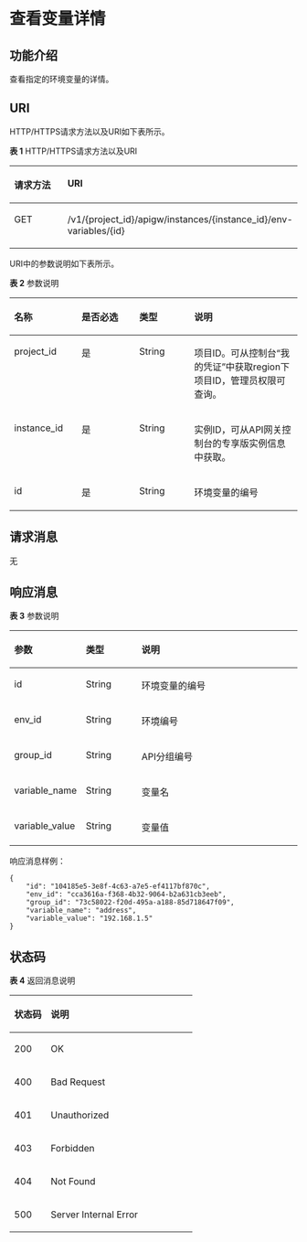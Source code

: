 # 查看变量详情<a name="apig-phapi-180713060"></a>

## 功能介绍<a name="section33434708"></a>

查看指定的环境变量的详情。

## URI<a name="section32476923"></a>

HTTP/HTTPS请求方法以及URI如下表所示。

**表 1**  HTTP/HTTPS请求方法以及URI

<a name="table33084576"></a>
<table><thead align="left"><tr id="row45012170"><th class="cellrowborder" valign="top" width="20%" id="mcps1.2.3.1.1"><p id="p22107169"><a name="p22107169"></a><a name="p22107169"></a>请求方法</p>
</th>
<th class="cellrowborder" valign="top" width="80%" id="mcps1.2.3.1.2"><p id="p45850293"><a name="p45850293"></a><a name="p45850293"></a>URI</p>
</th>
</tr>
</thead>
<tbody><tr id="row22886253"><td class="cellrowborder" valign="top" width="20%" headers="mcps1.2.3.1.1 "><p id="p41847218"><a name="p41847218"></a><a name="p41847218"></a>GET</p>
</td>
<td class="cellrowborder" valign="top" width="80%" headers="mcps1.2.3.1.2 "><p id="p34181483"><a name="p34181483"></a><a name="p34181483"></a><span id="ph6955153134411"><a name="ph6955153134411"></a><a name="ph6955153134411"></a>/v1/{project_id}/apigw/instances/{instance_id}</span>/env-variables/{id}</p>
</td>
</tr>
</tbody>
</table>

URI中的参数说明如下表所示。

**表 2**  参数说明

<a name="table17236737"></a>
<table><thead align="left"><tr id="row19987860"><th class="cellrowborder" valign="top" width="23.402340234023402%" id="mcps1.2.5.1.1"><p id="p8403984"><a name="p8403984"></a><a name="p8403984"></a>名称</p>
</th>
<th class="cellrowborder" valign="top" width="20.06200620062006%" id="mcps1.2.5.1.2"><p id="p9634137"><a name="p9634137"></a><a name="p9634137"></a>是否必选</p>
</th>
<th class="cellrowborder" valign="top" width="19.09190919091909%" id="mcps1.2.5.1.3"><p id="p42167638"><a name="p42167638"></a><a name="p42167638"></a>类型</p>
</th>
<th class="cellrowborder" valign="top" width="37.44374437443744%" id="mcps1.2.5.1.4"><p id="p60135536"><a name="p60135536"></a><a name="p60135536"></a>说明</p>
</th>
</tr>
</thead>
<tbody><tr id="row1145314514911"><td class="cellrowborder" valign="top" width="23.402340234023402%" headers="mcps1.2.5.1.1 "><p id="p55878963"><a name="p55878963"></a><a name="p55878963"></a>project_id</p>
</td>
<td class="cellrowborder" valign="top" width="20.06200620062006%" headers="mcps1.2.5.1.2 "><p id="p29902160"><a name="p29902160"></a><a name="p29902160"></a>是</p>
</td>
<td class="cellrowborder" valign="top" width="19.09190919091909%" headers="mcps1.2.5.1.3 "><p id="p6155914"><a name="p6155914"></a><a name="p6155914"></a>String</p>
</td>
<td class="cellrowborder" valign="top" width="37.44374437443744%" headers="mcps1.2.5.1.4 "><p id="p28867016"><a name="p28867016"></a><a name="p28867016"></a>项目ID。可从控制台“我的凭证”中获取region下项目ID，管理员权限可查询。</p>
</td>
</tr>
<tr id="row1524316519496"><td class="cellrowborder" valign="top" width="23.402340234023402%" headers="mcps1.2.5.1.1 "><p id="p1780913159538"><a name="p1780913159538"></a><a name="p1780913159538"></a>instance_id</p>
</td>
<td class="cellrowborder" valign="top" width="20.06200620062006%" headers="mcps1.2.5.1.2 "><p id="p9809215115310"><a name="p9809215115310"></a><a name="p9809215115310"></a>是</p>
</td>
<td class="cellrowborder" valign="top" width="19.09190919091909%" headers="mcps1.2.5.1.3 "><p id="p1280914152538"><a name="p1280914152538"></a><a name="p1280914152538"></a>String</p>
</td>
<td class="cellrowborder" valign="top" width="37.44374437443744%" headers="mcps1.2.5.1.4 "><p id="p1880914157537"><a name="p1880914157537"></a><a name="p1880914157537"></a>实例ID，可从API网关控制台的专享版实例信息中获取。</p>
</td>
</tr>
<tr id="row39140238"><td class="cellrowborder" valign="top" width="23.402340234023402%" headers="mcps1.2.5.1.1 "><p id="p16242713"><a name="p16242713"></a><a name="p16242713"></a>id</p>
</td>
<td class="cellrowborder" valign="top" width="20.06200620062006%" headers="mcps1.2.5.1.2 "><p id="p40591352"><a name="p40591352"></a><a name="p40591352"></a>是</p>
</td>
<td class="cellrowborder" valign="top" width="19.09190919091909%" headers="mcps1.2.5.1.3 "><p id="p66674068"><a name="p66674068"></a><a name="p66674068"></a>String</p>
</td>
<td class="cellrowborder" valign="top" width="37.44374437443744%" headers="mcps1.2.5.1.4 "><p id="p31890388"><a name="p31890388"></a><a name="p31890388"></a>环境变量的编号</p>
</td>
</tr>
</tbody>
</table>

## 请求消息<a name="section23856851"></a>

无

## 响应消息<a name="section53356774"></a>

**表 3**  参数说明

<a name="table36414545"></a>
<table><thead align="left"><tr id="row62584417"><th class="cellrowborder" valign="top" width="20%" id="mcps1.2.4.1.1"><p id="p36173016"><a name="p36173016"></a><a name="p36173016"></a>参数</p>
</th>
<th class="cellrowborder" valign="top" width="20%" id="mcps1.2.4.1.2"><p id="p44333175"><a name="p44333175"></a><a name="p44333175"></a>类型</p>
</th>
<th class="cellrowborder" valign="top" width="60%" id="mcps1.2.4.1.3"><p id="p34217447"><a name="p34217447"></a><a name="p34217447"></a>说明</p>
</th>
</tr>
</thead>
<tbody><tr id="row20149840"><td class="cellrowborder" valign="top" width="20%" headers="mcps1.2.4.1.1 "><p id="p21524313"><a name="p21524313"></a><a name="p21524313"></a>id</p>
</td>
<td class="cellrowborder" valign="top" width="20%" headers="mcps1.2.4.1.2 "><p id="p65747754"><a name="p65747754"></a><a name="p65747754"></a>String</p>
</td>
<td class="cellrowborder" valign="top" width="60%" headers="mcps1.2.4.1.3 "><p id="p23967852"><a name="p23967852"></a><a name="p23967852"></a>环境变量的编号</p>
</td>
</tr>
<tr id="row14384078"><td class="cellrowborder" valign="top" width="20%" headers="mcps1.2.4.1.1 "><p id="p24259708"><a name="p24259708"></a><a name="p24259708"></a>env_id</p>
</td>
<td class="cellrowborder" valign="top" width="20%" headers="mcps1.2.4.1.2 "><p id="p18879342"><a name="p18879342"></a><a name="p18879342"></a>String</p>
</td>
<td class="cellrowborder" valign="top" width="60%" headers="mcps1.2.4.1.3 "><p id="p52831757"><a name="p52831757"></a><a name="p52831757"></a>环境编号</p>
</td>
</tr>
<tr id="row5723768"><td class="cellrowborder" valign="top" width="20%" headers="mcps1.2.4.1.1 "><p id="p60972101"><a name="p60972101"></a><a name="p60972101"></a>group_id</p>
</td>
<td class="cellrowborder" valign="top" width="20%" headers="mcps1.2.4.1.2 "><p id="p39793138"><a name="p39793138"></a><a name="p39793138"></a>String</p>
</td>
<td class="cellrowborder" valign="top" width="60%" headers="mcps1.2.4.1.3 "><p id="p2018727"><a name="p2018727"></a><a name="p2018727"></a>API分组编号</p>
</td>
</tr>
<tr id="row18168549"><td class="cellrowborder" valign="top" width="20%" headers="mcps1.2.4.1.1 "><p id="p62366330"><a name="p62366330"></a><a name="p62366330"></a>variable_name</p>
</td>
<td class="cellrowborder" valign="top" width="20%" headers="mcps1.2.4.1.2 "><p id="p18507947"><a name="p18507947"></a><a name="p18507947"></a>String</p>
</td>
<td class="cellrowborder" valign="top" width="60%" headers="mcps1.2.4.1.3 "><p id="p22748770"><a name="p22748770"></a><a name="p22748770"></a>变量名</p>
</td>
</tr>
<tr id="row3412338"><td class="cellrowborder" valign="top" width="20%" headers="mcps1.2.4.1.1 "><p id="p7963946"><a name="p7963946"></a><a name="p7963946"></a>variable_value</p>
</td>
<td class="cellrowborder" valign="top" width="20%" headers="mcps1.2.4.1.2 "><p id="p41099866"><a name="p41099866"></a><a name="p41099866"></a>String</p>
</td>
<td class="cellrowborder" valign="top" width="60%" headers="mcps1.2.4.1.3 "><p id="p40754859"><a name="p40754859"></a><a name="p40754859"></a>变量值</p>
</td>
</tr>
</tbody>
</table>

响应消息样例：

```
{
	"id": "104185e5-3e8f-4c63-a7e5-ef4117bf870c",
	"env_id": "cca3616a-f368-4b32-9064-b2a631cb3eeb",
	"group_id": "73c58022-f20d-495a-a188-85d718647f09",
	"variable_name": "address",
	"variable_value": "192.168.1.5"
}
```

## 状态码<a name="section13385070"></a>

**表 4**  返回消息说明

<a name="table54507617"></a>
<table><thead align="left"><tr id="row12107248"><th class="cellrowborder" valign="top" width="20%" id="mcps1.2.3.1.1"><p id="p41162995"><a name="p41162995"></a><a name="p41162995"></a>状态码</p>
</th>
<th class="cellrowborder" valign="top" width="80%" id="mcps1.2.3.1.2"><p id="p45868336"><a name="p45868336"></a><a name="p45868336"></a>说明</p>
</th>
</tr>
</thead>
<tbody><tr id="row24347725"><td class="cellrowborder" valign="top" width="20%" headers="mcps1.2.3.1.1 "><p id="p26008690"><a name="p26008690"></a><a name="p26008690"></a>200</p>
</td>
<td class="cellrowborder" valign="top" width="80%" headers="mcps1.2.3.1.2 "><p id="p26329160"><a name="p26329160"></a><a name="p26329160"></a>OK</p>
</td>
</tr>
<tr id="row35635853"><td class="cellrowborder" valign="top" width="20%" headers="mcps1.2.3.1.1 "><p id="p822958"><a name="p822958"></a><a name="p822958"></a>400</p>
</td>
<td class="cellrowborder" valign="top" width="80%" headers="mcps1.2.3.1.2 "><p id="p66659669"><a name="p66659669"></a><a name="p66659669"></a>Bad Request</p>
</td>
</tr>
<tr id="row63066109"><td class="cellrowborder" valign="top" width="20%" headers="mcps1.2.3.1.1 "><p id="p8081189"><a name="p8081189"></a><a name="p8081189"></a>401</p>
</td>
<td class="cellrowborder" valign="top" width="80%" headers="mcps1.2.3.1.2 "><p id="p50596549"><a name="p50596549"></a><a name="p50596549"></a>Unauthorized</p>
</td>
</tr>
<tr id="row52715762"><td class="cellrowborder" valign="top" width="20%" headers="mcps1.2.3.1.1 "><p id="p42118330"><a name="p42118330"></a><a name="p42118330"></a>403</p>
</td>
<td class="cellrowborder" valign="top" width="80%" headers="mcps1.2.3.1.2 "><p id="p56141583"><a name="p56141583"></a><a name="p56141583"></a>Forbidden</p>
</td>
</tr>
<tr id="row35512201"><td class="cellrowborder" valign="top" width="20%" headers="mcps1.2.3.1.1 "><p id="p57916060"><a name="p57916060"></a><a name="p57916060"></a>404</p>
</td>
<td class="cellrowborder" valign="top" width="80%" headers="mcps1.2.3.1.2 "><p id="p60689263"><a name="p60689263"></a><a name="p60689263"></a>Not Found</p>
</td>
</tr>
<tr id="row9332456"><td class="cellrowborder" valign="top" width="20%" headers="mcps1.2.3.1.1 "><p id="p17731454"><a name="p17731454"></a><a name="p17731454"></a>500</p>
</td>
<td class="cellrowborder" valign="top" width="80%" headers="mcps1.2.3.1.2 "><p id="p14947689"><a name="p14947689"></a><a name="p14947689"></a>Server Internal Error</p>
</td>
</tr>
</tbody>
</table>

